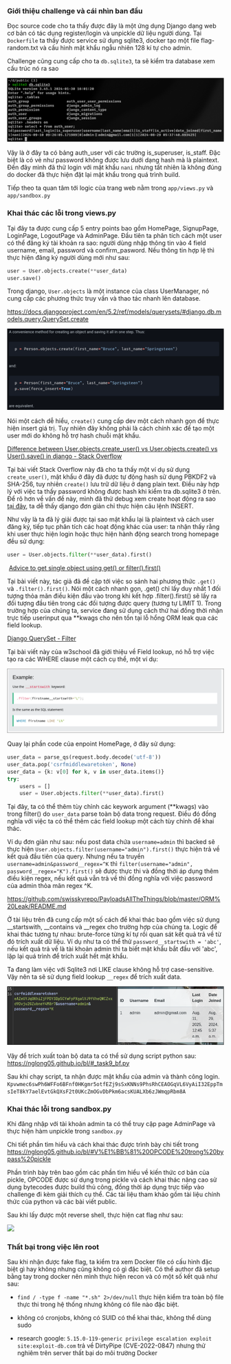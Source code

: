### Giới thiệu challenge và cái nhìn ban đầu

Đọc source code cho ta thấy được đây là một ứng dụng Django dạng web cơ bản có tác dụng register/login và unpickle dữ liệu người dùng. Tại `Dockerfile` ta thấy được service sử dụng sqlite3, docker tạo một file flag-random.txt và cấu hình mật khẩu ngẫu nhiên 128 kí tự cho admin.

Challenge cũng cung cấp cho ta `db.sqlite3`, ta sẽ kiểm tra database xem cấu trúc nó ra sao

![](images/baocaotask9_image1.png)

Vậy là ở đây ta có bảng auth_user với các trường is_superuser, is_staff. Đặc biệt là có vẻ như password không được lưu dưới dạng hash mà là plaintext. Đến đây mình đã thử login với mật khẩu `nani` nhưng tất nhiên là không đúng do docker đã thực hiện đặt lại mật khẩu trong quá trình build.

Tiếp theo ta quan tâm tới logic của trang web nằm trong `app/views.py` và `app/sandbox.py`

### Khai thác các lỗi trong views.py

Tại đây ta được cung cấp 5 entry points bao gồm HomePage, SignupPage, LoginPage, LogoutPage và AdminPage.  Đầu tiên ta phân tích cách một user có thể đăng ký tài khoản ra sao: người dùng nhập thông tin vào 4 field username, email, password và confirm_pasword. Nếu thông tin hợp lệ thì thực hiện đăng ký người dùng mới như sau:

```python
user = User.objects.create(**user_data)
user.save()
```

Trong django, `User.objects` là một instance của class UserManager, nó cung cấp các phương thức truy vấn và thao tác nhanh lên database.

https://docs.djangoproject.com/en/5.2/ref/models/querysets/#django.db.models.query.QuerySet.create

![](images/baocaotask9_image2.png)

Nói một cách dễ hiểu, `create()` cung cấp dev một cách nhanh gọn để thực hiện insert giá trị. Tuy nhiên đây không phải là cách chính xác để tạo một user mới do không hỗ trợ hash chuỗi mật khẩu.

[Difference between User.objects.create_user() vs User.objects.create() vs User().save() in django - Stack Overflow](https://stackoverflow.com/questions/63054997/difference-between-user-objects-create-user-vs-user-objects-create-vs-user)

 Tại bài viết Stack Overflow này đã cho ta thấy một ví dụ sử dụng `create_user()`, mật khẩu ở đây đã được tự động hash sử dụng PBKDF2 và SHA-256, tuy nhiên `create()` lưu trữ dữ liệu ở dạng plain text. Điều này hợp lý với việc ta thấy password không được hash khi kiểm tra db.sqlite3 ở trên. Để rõ hơn về vấn đề này, mình đã thử debug xem create hoạt động ra sao [tại đây](nglong05.github.io/bl/#_chain_create.png), ta dễ thấy django đơn giản chỉ thực hiện câu lệnh INSERT.

Như vậy là ta đã lý giải được tại sao mật khẩu lại là plaintext và cách user đăng ký, tiếp tục phân tích các hoạt động khác của user: ta nhận thấy rằng khi user thực hiện login hoặc thực hiện hành động search trong homepage đều sử dụng:

```python
user = User.objects.filter(**user_data).first()
```

 [Advice to get single object using get() or filter().first()](https://www.reddit.com/r/django/comments/6plqbn/advice_to_get_single_object_using_get_or/)

Tại bài viết này, tác giả đã đề cập tới việc so sánh hai phương thức `.get()` và `.filter().first()`. Nói một cách nhanh gọn, .get() chỉ lấy duy nhất 1 đối tượng thỏa mãn điều kiện đầu vào trong khi kết hợp .filter().first() sẽ lấy ra đối tượng đầu tiên trong các đối tượng được query (tương tự LIMIT 1). Trong trường hợp của chúng ta, service đang sử dụng cách thứ hai đồng thời nhận trực tiếp userinput qua **kwags cho nên tồn tại lỗ hổng ORM leak qua các field lookup.

[Django QuerySet - Filter](https://www.w3schools.com/django/django_queryset_filter.php)

Tại bài viết này của w3school đã giới thiệu về Field lookup, nó hỗ trợ việc tạo ra các WHERE clause một cách cụ thể, một ví dụ:

![](images/baocaotask9_image3.png)

Quay lại phần code của enpoint HomePage, ở đây sử dụng:

```python
user_data = parse_qs(request.body.decode('utf-8'))
user_data.pop('csrfmiddlewaretoken', None)
user_data = {k: v[0] for k, v in user_data.items()}
try:
    users = []
    user = User.objects.filter(**user_data).first()
```

Tại đây, ta có thể thêm tùy chỉnh các keywork argument (**kwags) vào trong filter() do `user_data` parse toàn bộ data trong request. Điều đó đồng nghĩa với việc ta có thể thêm các field lookup một cách tùy chỉnh để khai thác.

Ví dụ đơn giản như sau: nếu post data chứa `username=admin` thì backed sẽ thực hiện `User.objects.filter(username="admin").first()` thực hiện trả về kết quả đầu tiên của query. Nhưng nếu ta truyền `username=admin&password__regex=^K` thì `filter(username="admin", password__regex="K").first()` sẽ được thực thi và đồng thời áp dụng thêm điều kiện regex, nếu kết quả vẫn trả về thì đồng nghĩa với việc password của admin thỏa mãn regex ^K.

https://github.com/swisskyrepo/PayloadsAllTheThings/blob/master/ORM%20Leak/README.md

Ở tài liệu trên đã cung cấp một số cách để khai thác bao gồm việc sử dụng __startswith, __contains và __regex cho trường hợp của chúng ta. Logic để khai thác tương tự nhau: brute-force từng kí tự rồi quan sát kết quả trả về từ đó trích xuất dữ liệu. Ví dụ như ta có thể thử `password__startswith = 'abc'`, nếu kết quả trả về là tài khoản admin thì ta biết mật khẩu bắt đầu với 'abc', lặp lại quá trình để trích xuất hết mật khẩu. 

Ta đang làm việc với Sqlite3 nơi LIKE clause không hỗ  trợ case-sensitive. Vậy nên ta sẽ sử dụng field lookup `__regex` để trích xuất data.

![](images/baocaotask9_image4.png)

Vậy để trích xuất toàn bộ data ta có thể sử dụng script python sau: https://nglong05.github.io/bl/#_task9_bf.py

Sau khi chạy script, ta nhận được mật khẩu của admin và thành công login. `Kpvwmec6swPh6WFFo6BFnf0HKgmr5otfEZj9sSxKNNs9PhsRhCEAOGqVL6VyAiI32EppTmsIeT8kY7aelEvtGkQXsF2t0UKcZmOGvDbPkm6acsKUALXb6zJWmqpRbm8A`

### Khai thác lỗi trong sandbox.py

Khi đăng nhập với tài khoản admin ta có thể truy cập page AdminPage và thực hiện hàm unpickle trong `sandbox.py`

Chi tiết phần tìm hiểu và cách khai thác được trình bày chi tiết trong https://nglong05.github.io/bl/#V%E1%BB%81%20OPCODE%20trong%20bypass%20pickle

Phần trình bày trên bao gồm các phần tìm hiểu về kiến thức cơ bản của pickle, OPCODE được sử dụng trong pickle và cách khai thác nâng cao sử dụng bytecodes được build thủ công, đồng thời áp dụng trực tiếp vào challenge đi kèm giải thích cụ thể. Các tài liệu tham khảo gồm tài liệu chính thức của python và các bài viết public.

Sau khi lấy được một reverse shell, thực hiện cat flag như sau:

![](https://scontent.fhan12-1.fna.fbcdn.net/v/t1.15752-9/525310574_796362596064506_262208944957926462_n.png?_nc_cat=109&ccb=1-7&_nc_sid=0024fc&_nc_ohc=WgyLIdrp5fwQ7kNvwFf82yZ&_nc_oc=AdmRV8V5BepoCgCYFhqwr-Q2BKPWgFU3X0A2cXSRn8JyKQfL2jlq8LqmBzhvODRcs_I&_nc_ad=z-m&_nc_cid=0&_nc_zt=23&_nc_ht=scontent.fhan12-1.fna&oh=03_Q7cD3AFL5OlfkXmnLrVYmETt1xJyuitQhP2CKXPKl3KglNuLdA&oe=68C0D455)

### Thất bại trong việc lên root

Sau khi nhận được fake flag, ta kiểm tra xem Docker file có cấu hình đặc biệt gì hay không nhưng cũng không có gì đặc biệt. Có thể author đã setup bằng tay trong docker nên mình thực hiện recon và có một số kết quả như sau:

- `find / -type f -name "*.sh" 2>/dev/null` thực hiện kiểm tra toàn bộ file thực thi trong hệ thống nhưng không có file nào đặc biệt.

- không có cronjobs, không có SUID có thể khai thác, không thể dùng sudo

- research google: `5.15.0-119-generic privilege escalation exploit site:exploit-db.com` trả về DirtyPipe (CVE-2022-0847) nhưng thử nghiêm trên server thất bại do môi trường Docker
